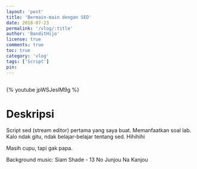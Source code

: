 ```yaml
---
layout: 'post'
title: 'Bermain-main dengan SED'
date: 2018-07-23
permalink: '/vlog/:title'
author: 'BanditHijo'
license: true
comments: true
toc: true
category: 'vlog'
tags: ['Script']
pin:
---
```


<div style="margin-top:30px;"></div>

{% youtube jpWSJeslM9g %}

# Deskripsi

Script sed (stream editor) pertama yang saya buat. Memanfaatkan soal lab.
Kalo ndak gitu, ndak belajar-belajar tentang sed. Hihihihi

Masih cupu, tapi gak papa.

Background music:
Siam Shade - 13 No Junjou Na Kanjou
